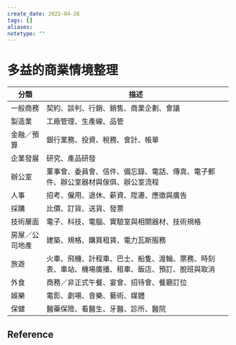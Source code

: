 ```yaml
---
create_date: 2022-04-26
tags: []	
aliases:
notetype: ""
---
```


# 多益的商業情境整理

| **分類**  | **描述**                                           |
|---------|--------------------------------------------------|
| 一般商務    | 契約、談判、行銷、銷售、商業企劃、會議                              |
| 製造業     | 工廠管理、生產線、品管                                      |
| 金融／預算   | 銀行業務、投資、稅務、會計、帳單                                 |
| 企業發展    | 研究、產品研發                                          |
| 辦公室     | 董事會、委員會、信件、備忘錄、電話、傳真、電子郵件、辦公室器材與傢俱、辦公室流程         |
| 人事      | 招考、僱用、退休、薪資、陞遷、應徵與廣告                             |
| 採購      | 比價、訂貨、送貨、發票                                      |
| 技術層面    | 電子、科技、電腦、實驗室與相關器材、技術規格                           |
| 房屋／公司地產 | 建築、規格、購買租賃、電力瓦斯服務                                |
| 旅遊      | 火車、飛機、計程車、巴士、船隻、渡輪、票務、時刻表、車站、機場廣播、租車、飯店、預訂、脫班與取消 |
| 外食      | 商務／非正式午餐、宴會、招待會、餐廳訂位                             |
| 娛樂      | 電影、劇場、音樂、藝術、媒體                                   |
| 保健      | 醫藥保險、看醫生、牙醫、診所、醫院                                |


## Reference